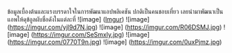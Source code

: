 
ข้อมูลเบื้องต้นและแรงบรรดาใจในการพัฒนาแอปพลิเคชัน
ปกติเป็นคนชอบเที่ยว เลยนำมาพัฒนาเป็นแอพให้ดุข้อูลผับชื่อดังในแต่ละที่
![image] ([Imgur](https://i.imgur.com/0uxPjmz.png))
![image] (https://imgur.com/yjl9d7N.jpg)
![image] (https://imgur.com/R06DSMJ.jpg)
![image] (https://imgur.com/SeSmxly.jpg)
![image] (https://imgur.com/0770T9n.jpg)
![image] (https://imgur.com/0uxPjmz.jpg)
